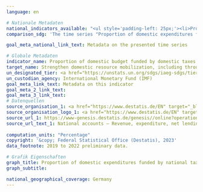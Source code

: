 ```yaml
---
language: en    

# Nationale Metadaten    
national_indicators_available: "<ul style='padding-left: 25px;'><li>Proportion of domestic expenditures funded by national taxes</li> <li> Proportion of domestic expenditures funded by national taxes and insurance contributions</li></ul>"    
comparison_sdg: 'The time series "Proportion of domestic expenditures funded by national taxes" is compliant with the global metadata. The time series "Proportion of domestic expenditures funded by national taxes and insurance contributions" provides additional information.'    

goal_meta_national_link_text: Metadata on the presented time series    

# Globale Metadaten    
indicator_name: Proportion of domestic budget funded by domestic taxes    
target_name: Strengthen domestic resource mobilization, including through international support to developing countries, to improve domestic capacity for tax and other revenue collection    
un_designated_tier: <a href="https://unstats.un.org/sdgs/iaeg-sdgs/tier-classification/" title="Click here for more information on the UN tier classification."  target="_blank">Tier I</a>    
un_custodian_agency: International Monetary Fund (IMF)    
goal_meta_link_text: Metadata on this indicator    
goal_meta_2_link_text:     
goal_meta_3_link_text:         
# Datenquellen
source_organisation_1: <a href="https://www.destatis.de/EN" target="_blank"> Federal Statistical Office (Destatis) </a>
source_organisation_logo_1: <a href="https://www.destatis.de/EN" target="_blank"><img src="https://g205sdgs.github.io/sdg-indicators/public/OrgImgEn/destatis.png" alt="Logo destatis" style="height:60px; width:148px"/></a>
source_url_1: https://www-genesis.destatis.de/genesis//online?operation=table&code=81000-0031&bypass=true&language=en
source_url_text_1: National accounts – Revenue, expenditure, net lending/net borrowing of general government – GENESIS online 81000-0031
    
computation_units: "Percentage"    
copyright: '&copy; Federal Statistical Office (Destatis), 2023'    
data_footnote: 2019 to 2022 preliminary data.    

# Grafik Eigenschaften    
graph_title: Proportion of domestic expenditures funded by national taxes and insurance contributions
graph_subtitle:     

national_geographical_coverage: Germany    
---
```


<span></span>
